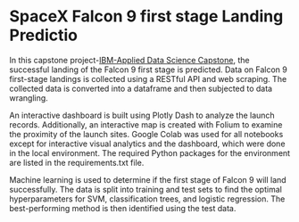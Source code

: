 # SpaceX Falcon 9 first stage Landing Predictio

In this capstone project-[IBM-Applied Data Science Capstone](https://www.coursera.org/learn/applied-data-science-capstone), the successful landing of the Falcon 9 first stage is predicted. Data on Falcon 9 first-stage landings is collected using a RESTful API and web scraping. 
The collected data is converted into a dataframe and then subjected to data wrangling.

An interactive dashboard is built using Plotly Dash to analyze the launch records. Additionally, an interactive map is created with Folium to examine the proximity of the launch sites. 
Google Colab was used for all notebooks except for interactive visual analytics and the dashboard, which were done in the local environment. The required Python packages for the environment are listed in the requirements.txt file.

Machine learning is used to determine if the first stage of Falcon 9 will land successfully. The data is split into training and test sets to find the optimal hyperparameters for SVM, classification trees, and logistic regression. The best-performing method is then identified using the test data.
